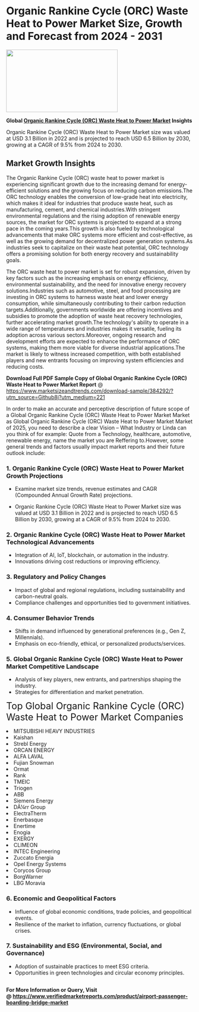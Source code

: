 <H1>Organic Rankine Cycle (ORC) Waste Heat to Power Market Size, Growth and Forecast from 2024 - 2031</H1><img class="aligncenter size-medium wp-image-584254" src="https://thirdeyenews.in/wp-content/uploads/2024/09/Global-Market-Research-300x168.jpeg" alt="" width="300" height="168" /><p><strong>Global&nbsp;<a href="https://www.marketsizeandtrends.com/download-sample/384292/?utm_source=Github8j?utm_medium=221">Organic Rankine Cycle (ORC) Waste Heat to Power Market</a> Insights</strong></p><p>Organic Rankine Cycle (ORC) Waste Heat to Power Market size was valued at USD 3.1 Billion in 2022 and is projected to reach USD 6.5 Billion by 2030, growing at a CAGR of 9.5% from 2024 to 2030.</p><p><h2>Market Growth Insights</h2> <p>The Organic Rankine Cycle (ORC) waste heat to power market is experiencing significant growth due to the increasing demand for energy-efficient solutions and the growing focus on reducing carbon emissions.The ORC technology enables the conversion of low-grade heat into electricity, which makes it ideal for industries that produce waste heat, such as manufacturing, cement, and chemical industries.With stringent environmental regulations and the rising adoption of renewable energy sources, the market for ORC systems is projected to expand at a strong pace in the coming years.This growth is also fueled by technological advancements that make ORC systems more efficient and cost-effective, as well as the growing demand for decentralized power generation systems.As industries seek to capitalize on their waste heat potential, ORC technology offers a promising solution for both energy recovery and sustainability goals.</p> <p>The ORC waste heat to power market is set for robust expansion, driven by key factors such as the increasing emphasis on energy efficiency, environmental sustainability, and the need for innovative energy recovery solutions.Industries such as automotive, steel, and food processing are investing in ORC systems to harness waste heat and lower energy consumption, while simultaneously contributing to their carbon reduction targets.Additionally, governments worldwide are offering incentives and subsidies to promote the adoption of waste heat recovery technologies, further accelerating market growth.The technology's ability to operate in a wide range of temperatures and industries makes it versatile, fueling its adoption across various sectors.Moreover, ongoing research and development efforts are expected to enhance the performance of ORC systems, making them more viable for diverse industrial applications.The market is likely to witness increased competition, with both established players and new entrants focusing on improving system efficiencies and reducing costs.</p> <p><span class=""><strong>Download Full PDF Sample Copy of Global Organic Rankine Cycle (ORC) Waste Heat to Power Market Report</strong> @ <a href="https://www.marketsizeandtrends.com/download-sample/384292/?utm_source=Github8j?utm_medium=221" target="_blank">https://www.marketsizeandtrends.com/download-sample/384292/?utm_source=Github8j?utm_medium=221</a></span></p><p>In order to make an accurate and perceptive description of future scope of a Global&nbsp;Organic Rankine Cycle (ORC) Waste Heat to Power Market Market as Global&nbsp;Organic Rankine Cycle (ORC) Waste Heat to Power Market Market of 2025, you need to describe a clear Vision &ndash; What Industry or Linda can you think of for example: Quote from a Technology, healthcare, automotive, renewable energy, name the market you are Reffering to.However, some general trends and factors usually impact market reports and their future outlook include:</p><h3>1.&nbsp;<strong>Organic Rankine Cycle (ORC) Waste Heat to Power Market Growth Projections</strong></h3><ul><li>Examine market size trends, revenue estimates and CAGR (Compounded Annual Growth Rate) projections.</li><li><p>Organic Rankine Cycle (ORC) Waste Heat to Power Market size was valued at USD 3.1 Billion in 2022 and is projected to reach USD 6.5 Billion by 2030, growing at a CAGR of 9.5% from 2024 to 2030.</p></li></ul><h3>2.&nbsp;<strong>Organic Rankine Cycle (ORC) Waste Heat to Power Market Technological Advancements</strong></h3><ul><li>Integration of AI, IoT, blockchain, or automation in the industry.</li><li>Innovations driving cost reductions or improving efficiency.</li></ul><h3>3.&nbsp;<strong>Regulatory and Policy Changes</strong></h3><ul><li>Impact of global and regional regulations, including sustainability and carbon-neutral goals.</li><li>Compliance challenges and opportunities tied to government initiatives.</li></ul><h3>4.&nbsp;<strong>Consumer Behavior Trends</strong></h3><ul><li>Shifts in demand influenced by generational preferences (e.g., Gen Z, Millennials).</li><li>Emphasis on eco-friendly, ethical, or personalized products/services.</li></ul><h3>5.&nbsp;<strong>Global Organic Rankine Cycle (ORC) Waste Heat to Power Market Competitive Landscape</strong></h3><ul><li>Analysis of key players, new entrants, and partnerships shaping the industry.</li><li>Strategies for differentiation and market penetration.</li></ul><p data-pm-slice="1 1 []"><span style="color: inherit; font-family: inherit; font-size: 25px;">Top Global Organic Rankine Cycle (ORC) Waste Heat to Power Market Companies</span></p><div class="" data-test-id=""><p><li>MITSUBISHI HEAVY INDUSTRIES</li><li> Kaishan</li><li> Strebl Energy</li><li> ORCAN ENERGY</li><li> ALFA LAVAL</li><li> Fujian Snowman</li><li> Ormat</li><li> Rank</li><li> TMEIC</li><li> Triogen</li><li> ABB</li><li> Siemens Energy</li><li> DÃ¼rr Group</li><li> ElectraTherm</li><li> Enerbasque</li><li> Enertime</li><li> Enogia</li><li> EXERGY</li><li> CLIMEON</li><li> INTEC Engineering</li><li> Zuccato Energia</li><li> Opel Energy Systems</li><li> Corycos Group</li><li> BorgWarner</li><li> LBG Moravia</li></p></div><h3>6.&nbsp;<strong>Economic and Geopolitical Factors</strong></h3><ul><li>Influence of global economic conditions, trade policies, and geopolitical events.</li><li>Resilience of the market to inflation, currency fluctuations, or global crises.</li></ul><h3>7.&nbsp;<strong>Sustainability and ESG (Environmental, Social, and Governance)</strong></h3><ul><li>Adoption of sustainable practices to meet ESG criteria.</li><li>Opportunities in green technologies and circular economy principles.</li></ul><h2><strong style="font-size: 14px;">For More Information or Query, Visit @&nbsp;</strong><a style="background-color: #ffffff; font-size: 14px;" href="https://www.marketsizeandtrends.com/report/organic-rankine-cycle-orc-waste-heat-to-power-market/" target="_blank">https://www.verifiedmarketreports.com/product/airport-passenger-boarding-bridge-market</a></h2>